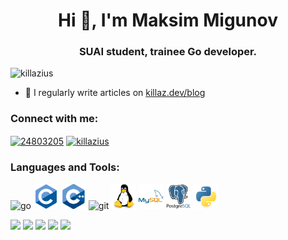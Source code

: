 <h1 align="center">Hi 👋, I'm Maksim Migunov</h1>
<h3 align="center">SUAI student, trainee Go developer.</h3>

<p align="left"> <img src="https://komarev.com/ghpvc/?username=killazius&label=Profile%20views&color=7aed5a&style=flat" alt="killazius" /> </p>

- 📝 I regularly write articles on [killaz.dev/blog](https://t.me/killazDev)

<h3 align="left">Connect with me:</h3>
<p align="left">
<a href="https://stackoverflow.com/users/24803205" target="blank"><img align="center" src="https://raw.githubusercontent.com/rahuldkjain/github-profile-readme-generator/master/src/images/icons/Social/stack-overflow.svg" alt="24803205" height="30" width="40" /></a>
<a href="https://www.leetcode.com/killazius" target="blank"><img align="center" src="https://raw.githubusercontent.com/rahuldkjain/github-profile-readme-generator/master/src/images/icons/Social/leet-code.svg" alt="killazius" height="30" width="40" /></a>
</p>

<h3 align="left">Languages and Tools:</h3>
<p align="left"> 
<img src="https://cdn.jsdelivr.net/gh/devicons/devicon/icons/go/go-original-wordmark.svg" height="40" alt="go"  />
<img src="https://raw.githubusercontent.com/devicons/devicon/master/icons/c/c-original.svg" alt="c" width="40" height="40"/>
<img src="https://raw.githubusercontent.com/devicons/devicon/master/icons/cplusplus/cplusplus-original.svg" alt="cplusplus" width="40" height="40"/>
<img src="https://www.vectorlogo.zone/logos/git-scm/git-scm-icon.svg" alt="git" width="40" height="40"/> 
<img src="https://raw.githubusercontent.com/devicons/devicon/master/icons/linux/linux-original.svg" alt="linux" width="40" height="40"/> 
<img src="https://raw.githubusercontent.com/devicons/devicon/master/icons/mysql/mysql-original-wordmark.svg" alt="mysql" width="40" height="40"/> 
<img src="https://raw.githubusercontent.com/devicons/devicon/master/icons/postgresql/postgresql-original-wordmark.svg" alt="postgresql" width="40" height="40"/>
<img src="https://raw.githubusercontent.com/devicons/devicon/master/icons/python/python-original.svg" alt="python" width="40" height="40"/>
</p>

![](http://github-profile-summary-cards.vercel.app/api/cards/profile-details?username=Killazius&theme=github_dark)
![](http://github-profile-summary-cards.vercel.app/api/cards/repos-per-language?username=Killazius&theme=github_dark)
![](http://github-profile-summary-cards.vercel.app/api/cards/most-commit-language?username=Killazius&theme=github_dark)
![](http://github-profile-summary-cards.vercel.app/api/cards/stats?username=Killazius&theme=github_dark)
![](http://github-profile-summary-cards.vercel.app/api/cards/productive-time?username=Killazius&theme=github_dark&utcOffset=8)
